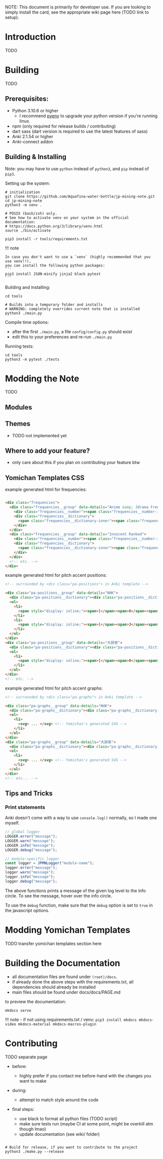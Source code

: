 
NOTE: This document is primarily for developer use.
If you are looking to simply install the card, see the appropriate
wiki page here (TODO link to setup).


# Introduction
TODO


# Building
TODO

## Prerequisites:
- Python 3.10.6 or higher
    - I recommend [pyenv](https://github.com/pyenv/pyenv) to upgrade your python version if you're running linux.
- npm (only required for release builds / contributing)
- dart sass (dart version is required to use the latest features of sass)
- Anki 2.1.54 or higher
- Anki-connect addon

## Building & Installing

Note: you may have to use `python` instead of `python3`, and `pip` instead of `pip3`.

Setting up the system:
```
# initialization
git clone https://github.com/Aquafina-water-bottle/jp-mining-note.git
cd jp-mining-note
python3 -m venv .

# POSIX (bash/zsh) only.
# See how to activate venv on your system in the official documentation:
# https://docs.python.org/3/library/venv.html
source ./bin/activate

pip3 install -r tools/requirements.txt
```

!!! note

    In case you don't want to use a `venv` (highly recommended that you use venv!!),
    you can install the following python packages:
    ```
    pip3 install JSON-minify jinja2 black pytest
    ```

<!--
Additional packages I use for development on my local system are:
```
pip3 install neovim anki aqt
```
-->

Building and installing:
```
cd tools

# Builds into a temporary folder and installs
# WARNING: completely overrides current note that is installed
python3 ./main.py
```

Compile time options:
- after the first `./main.py`, a file `config/config.py` should exist
- edit this to your preferences and re-run `./main.py`


Running tests:
```
cd tools
python3 -m pytest ./tests
```




# Modding the Note
TODO


## Modules


## Themes
- TODO not implemented yet


## Where to add your feature?
- only care about this if you plan on contributing your feature btw


## Yomichan Templates CSS


example generated html for frequencies:


```html

<div class="frequencies">
  <div class="frequencies__group" data-details="Anime &amp; Jdrama Freq:">
    <div class="frequencies__number"><span class="frequencies__number-inner">3128</span></div>
    <div class="frequencies__dictionary">
      <span class="frequencies__dictionary-inner"><span class="frequencies__dictionary-inner2">Anime &amp; Jdrama Freq:</span></span>
    </div>
  </div>
  <div class="frequencies__group" data-details="Innocent Ranked">
    <div class="frequencies__number"><span class="frequencies__number-inner">6230</span></div>
    <div class="frequencies__dictionary">
      <span class="frequencies__dictionary-inner"><span class="frequencies__dictionary-inner2">Innocent Ranked</span></span>
    </div>
  </div>
  <!-- etc. -->
</div>
```


example generated html for pitch accent positions:
```html
<!-- surrounded by <div class="pa-positions"> in Anki template -->

<div class="pa-positions__group" data-details="NHK">
  <div class="pa-positions__dictionary"><div class="pa-positions__dictionary-inner">NHK</div></div>
  <ol>
    <li>
      <span style="display: inline;"><span>[</span><span>0</span><span>]</span></span>
    </li>
    <li>
      <span style="display: inline;"><span>[</span><span>3</span><span>]</span></span>
    </li>
  </ol>
</div>
<div class="pa-positions__group" data-details="大辞泉">
  <div class="pa-positions__dictionary"><div class="pa-positions__dictionary-inner">大辞泉</div></div>
  <ol>
    <li>
      <span style="display: inline;"><span>[</span><span>0</span><span>]</span></span>
    </li>
  </ol>
</div>
<!-- etc. -->

```


example generated html for pitch accent graphs:
```html
<!-- surrounded by <div class="pa-graphs"> in Anki template -->

<div class="pa-graphs__group" data-details="NHK">
  <div class="pa-graphs__dictionary"><div class="pa-graphs__dictionary-inner">NHK</div></div>
  <ol>
    <li>
      <svg> ... </svg> <!-- Yomichan's generated SVG -->
    </li>
  </ol>
</div>
<div class="pa-graphs__group" data-details="大辞泉">
  <div class="pa-graphs__dictionary"><div class="pa-graphs__dictionary-inner">大辞泉</div></div>
  <ol>
    <li>
      <svg> ... </svg> <!-- Yomichan's generated SVG -->
    </li>
  </ol>
</div>
<!-- etc... -->
```


## Tips and Tricks

### Print statements
Anki doesn't come with a way to use `console.log()` normally, so I made one myself.

```javascript
// global logger
LOGGER.error("message");
LOGGER.warn("message");
LOGGER.info("message");
LOGGER.debug("message");

// module-specific logger
const logger = JPMNLogger("module-name");
logger.error("message");
logger.warn("message");
logger.info("message");
logger.debug("message");
```

The above functions prints a message of the given log level to the info circle.
To see the message, hover over the info circle.

To use the `debug` function, make sure that the `debug` option is set to `true`
in the javascript options.



# Modding Yomichan Templates
TODO transfer yomichan templates section here





# Building the Documentation

- all documentation files are found under `(root)/docs`.
- if already done the above steps with the requirements.txt, all dependencies should already be installed
- main files should be found under docs/docs/PAGE.md

to preview the documentation:
```
mkdocs serve
```


!!! note
    - if not using requirements.txt / venv:
    ```
    pip3 install mkdocs mkdocs-video mkdocs-material mkdocs-macros-plugin
    ```



# Contributing
TODO separate page

- before:
    - highly prefer if you contact me before-hand with the changes you want to make

- during:
    - attempt to match style around the code

- final steps:
    - use black to format all python files (TODO script)
    - make sure tests run (maybe CI at some point, might be overkill atm though lmao)
    - update documentation (see wiki/ folder)


```

# Build for release, if you want to contribute to the project
python3 ./make.py --release

```




<!--
# Making an Issue
TODO

- prefer chats over issues (a lot easier / faster to get things done)

- if only specific cards OR modified version of note, please export + send
    - when in doubt, send it regardless ;)
- provide as much details as you can, including:
    - anki version
    - operating system
    - screenshots, if applicable
    - how to reproduce the behavior & expected behavior
- TODO issue.md template would be cool
-->







